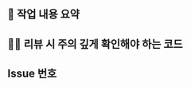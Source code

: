 <!-- 반드시 Backend/Androiod 라벨과 리뷰어를 등록해주세요! -->

## 📄 작업 내용 요약
<!-- 작업한 내용을 간단히 요약해주세요. -->

## 🙋🏻 리뷰 시 주의 깊게 확인해야 하는 코드
<!-- 리뷰어를 위해 복잡하거나 중요한 코드를 명시해주세요. -->

## Issue 번호
<!-- merge 시 close할 issue 번호를 입력해주세요. -->

<!-- closed #번호 --> 
